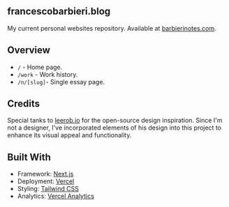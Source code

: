 ## francescobarbieri.blog

My current personal websites repository. Available at [barbierinotes.com](https://barbierinotes.com).

## Overview

- `/` - Home page.
- `/work` - Work history. 
- `/n/[slug]`- Single essay page.

## Credits

Special tanks to [leerob.io](https://leerob.io) for the open-source design inspiration. Since I'm not a designer, I've incorporated elements of his design into this project to enhance its visual appeal and functionality.

## Built With

- Framework: [Next.js](https://nextjs.org)
- Deployment: [Vercel](https://vercel.com)
- Styling: [Tailwind CSS](https://tailwindcss.com)
- Analytics: [Vercel Analytics](https://vercel.com)